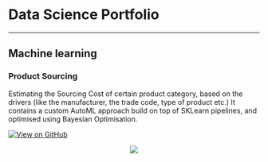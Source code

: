 # Data Science Portfolio
---
## Machine learning

### Product Sourcing

Estimating the Sourcing Cost of certain product category, based on the drivers (like the manufacturer, the trade code, type of product etc.)
It contains a custom AutoML approach build on top of SKLearn pipelines, and optimised using Bayesian Optimisation.

[![View on GitHub](https://img.shields.io/badge/GitHub-View_on_GitHub-blue?logo=GitHub)](https://github.com/debaratna-nath/product-sourcing)

<center><img src="images/fraud_detection.jpg"/></center>

